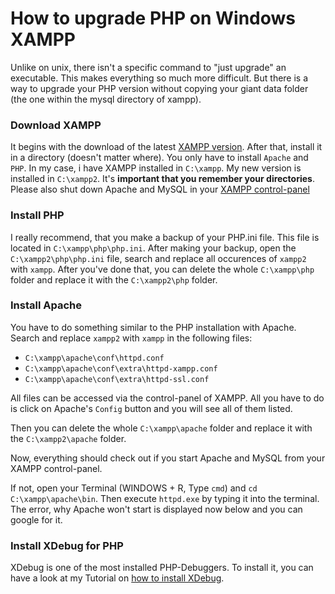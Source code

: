 # How to upgrade PHP on Windows XAMPP

Unlike on unix, there isn't a specific command to "just upgrade" an executable. This makes everything so much more difficult. 
But there is a way to upgrade your PHP version without copying your giant data folder (the one within the mysql directory of xampp).

### Download XAMPP

It begins with the download of the latest [XAMPP version](https://www.apachefriends.org/index.html). After that, install it in a directory (doesn't matter where). You only have to install `Apache` and `PHP`.
In my case, i have XAMPP installed in `C:\xampp`. My new version is installed in `C:\xampp2`. It's **important that you remember your directories**.
Please also shut down Apache and MySQL in your [XAMPP control-panel](https://i.stack.imgur.com/z95JC.png)

### Install PHP
I really recommend, that you make a backup of your PHP.ini file. This file is located in `C:\xampp\php\php.ini`. After making your backup, open the `C:\xampp2\php\php.ini` file, search and replace all occurences of `xampp2` with `xampp`.
After you've done that, you can delete the whole `C:\xampp\php` folder and replace it with the `C:\xampp2\php` folder.

### Install Apache
You have to do something similar to the PHP installation with Apache. Search and replace `xampp2` with `xampp` in the following files:

 * `C:\xampp\apache\conf\httpd.conf`
 * `C:\xampp\apache\conf\extra\httpd-xampp.conf`
 * `C:\xampp\apache\conf\extra\httpd-ssl.conf`

All files can be accessed via the control-panel of XAMPP. All you have to do is click on Apache's `Config` button and you will see all of them listed.

Then you can delete the whole `C:\xampp\apache` folder and replace it with the `C:\xampp2\apache` folder.

Now, everything should check out if you start Apache and MySQL from your XAMPP control-panel.

If not, open your Terminal (WINDOWS + R, Type `cmd`) and `cd C:\xampp\apache\bin`. Then execute `httpd.exe` by typing it into the terminal.
The error, why Apache won't start is displayed now below and you can google for it.

### Install XDebug for PHP

XDebug is one of the most installed PHP-Debuggers.
To install it, you can have a look at my Tutorial on [how to install XDebug](tutorials/php/install-xdebug.md).
